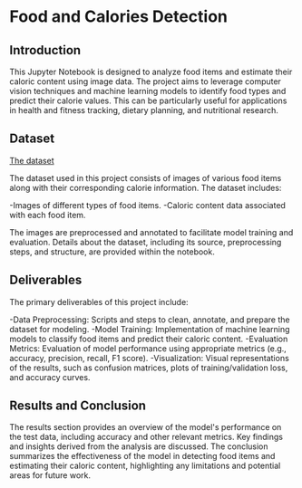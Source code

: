 # Food and Calories Detection
## Introduction
This Jupyter Notebook is designed to analyze food items and estimate their caloric content using image data. The project aims to leverage computer vision techniques and machine learning models to identify food types and predict their calorie values. This can be particularly useful for applications in health and fitness tracking, dietary planning, and nutritional research.

## Dataset

[The dataset](https://www.kaggle.com/datasets/kmader/food41)

The dataset used in this project consists of images of various food items along with their corresponding calorie information. The dataset includes:

-Images of different types of food items.
-Caloric content data associated with each food item.

The images are preprocessed and annotated to facilitate model training and evaluation. Details about the dataset, including its source, preprocessing steps, and structure, are provided within the notebook.

## Deliverables
The primary deliverables of this project include:

-Data Preprocessing: Scripts and steps to clean, annotate, and prepare the dataset for modeling.
-Model Training: Implementation of machine learning models to classify food items and predict their caloric content.
-Evaluation Metrics: Evaluation of model performance using appropriate metrics (e.g., accuracy, precision, recall, F1 score).
-Visualization: Visual representations of the results, such as confusion matrices, plots of training/validation loss, and accuracy curves.

## Results and Conclusion
The results section provides an overview of the model's performance on the test data, including accuracy and other relevant metrics. Key findings and insights derived from the analysis are discussed. The conclusion summarizes the effectiveness of the model in detecting food items and estimating their caloric content, highlighting any limitations and potential areas for future work.
